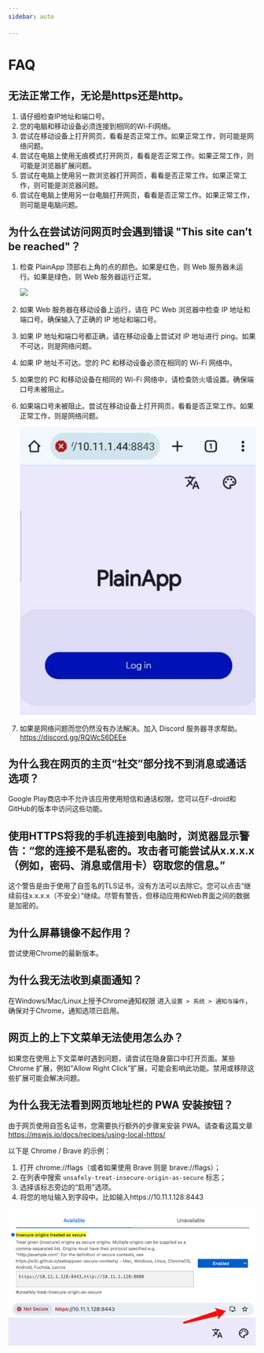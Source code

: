 ```yaml
---
sidebar: auto

---
```


# FAQ

## 无法正常工作，无论是https还是http。

1. 请仔细检查IP地址和端口号。
2. 您的电脑和移动设备必须连接到相同的Wi-Fi网络。
3. 尝试在移动设备上打开网页，看看是否正常工作。如果正常工作，则可能是网络问题。
4. 尝试在电脑上使用无痕模式打开网页，看看是否正常工作。如果正常工作，则可能是浏览器扩展问题。
5. 尝试在电脑上使用另一款浏览器打开网页，看看是否正常工作。如果正常工作，则可能是浏览器问题。
6. 尝试在电脑上使用另一台电脑打开网页，看看是否正常工作。如果正常工作，则可能是电脑问题。

## 为什么在尝试访问网页时会遇到错误 "This site can’t be reached"？

1. 检查 PlainApp 顶部右上角的点的颜色。如果是红色，则 Web 服务器未运行。如果是绿色，则 Web 服务器运行正常。

   <img src="/images/web-server-dot-green.png" />

2. 如果 Web 服务器在移动设备上运行，请在 PC Web 浏览器中检查 IP 地址和端口号。确保输入了正确的 IP 地址和端口号。

3. 如果 IP 地址和端口号都正确，请在移动设备上尝试对 IP 地址进行 ping。如果不可达，则是网络问题。

4. 如果 IP 地址不可达。您的 PC 和移动设备必须在相同的 Wi-Fi 网络中。

5. 如果您的 PC 和移动设备在相同的 Wi-Fi 网络中，请检查防火墙设置。确保端口号未被阻止。

6. 如果端口号未被阻止。尝试在移动设备上打开网页，看看是否正常工作。如果正常工作，则是网络问题。

   <img src="/images/mobile-web.png" />

7. 如果是网络问题而您仍然没有办法解决。加入 Discord 服务器寻求帮助。https://discord.gg/RQWcS6DEEe


## 为什么我在网页的主页“社交”部分找不到消息或通话选项？

Google Play商店中不允许该应用使用短信和通话权限。您可以在F-droid和GitHub的版本中访问这些功能。

## 使用HTTPS将我的手机连接到电脑时，浏览器显示警告：“您的连接不是私密的。攻击者可能尝试从x.x.x.x（例如，密码、消息或信用卡）窃取您的信息。”

这个警告是由于使用了自签名的TLS证书，没有方法可以去除它。您可以点击“继续前往x.x.x.x（不安全）”继续。尽管有警告，但移动应用和Web界面之间的数据是加密的。

## 为什么屏幕镜像不起作用？

尝试使用Chrome的最新版本。

## 为什么我无法收到桌面通知？

在Windows/Mac/Linux上授予Chrome通知权限
进入`设置 > 系统 > 通知与操作`，确保对于Chrome，通知选项已启用。

## 网页上的上下文菜单无法使用怎么办？

如果您在使用上下文菜单时遇到问题，请尝试在隐身窗口中打开页面。某些 Chrome 扩展，例如“Allow Right Click”扩展，可能会影响此功能。禁用或移除这些扩展可能会解决问题。

## 为什么我无法看到网页地址栏的 PWA 安装按钮？

由于网页使用自签名证书，您需要执行额外的步骤来安装 PWA。请查看这篇文章 https://mswjs.io/docs/recipes/using-local-https/

以下是 Chrome / Brave 的示例：
1. 打开 chrome://flags（或者如果使用 Brave 则是 brave://flags）；
2. 在列表中搜索 `unsafely-treat-insecure-origin-as-secure` 标志；
3. 选择该标志旁边的“启用”选项。
4. 将您的地址输入到字段中。比如输入https://10.11.1.128:8443

<img src="/images/chrome-pwa.png" width="600"/>
<img src="/images/chrome-pwa-address-bar.png" width="600"/>
